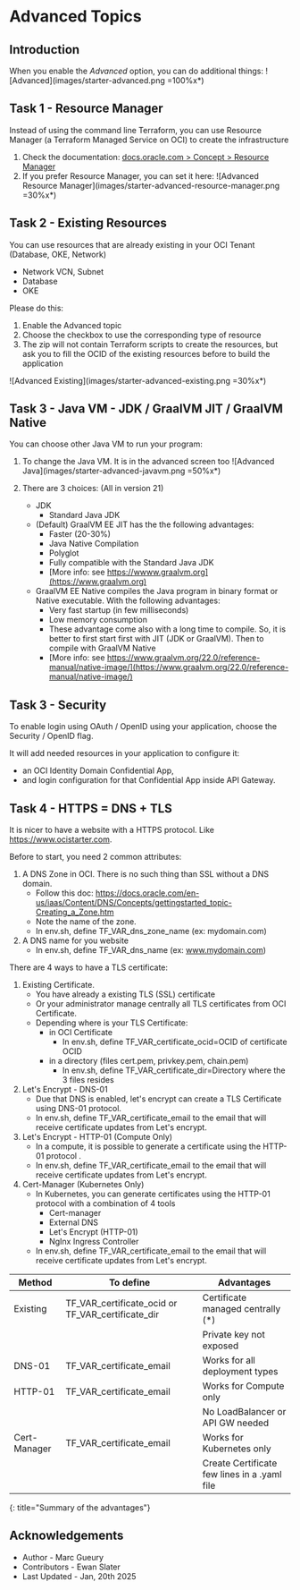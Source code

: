 
# Advanced Topics

## Introduction

When you enable the *Advanced* option, you can do additional things:
![Advanced](images/starter-advanced.png =100%x*)

## Task 1 - Resource Manager

Instead of using the command line Terraform, you can use Resource Manager (a Terraform Managed Service on OCI) to create the infrastructure

1. Check the documentation: [docs.oracle.com > Concept > Resource Manager](https://docs.oracle.com/en-us/iaas/Content/ResourceManager/Concepts/resourcemanager.htm)
2. If you prefer Resource Manager, you can set it here:
    ![Advanced Resource Manager](images/starter-advanced-resource-manager.png =30%x*)

## Task 2 - Existing Resources

You can use resources that are already existing in your OCI Tenant (Database, OKE, Network)
- Network VCN, Subnet
- Database
- OKE

Please do this:
1. Enable the Advanced topic
2. Choose the checkbox to use the corresponding type of resource
3. The zip will not contain Terraform scripts to create the resources, but ask you to fill the OCID of the existing resources before to build the application

![Advanced Existing](images/starter-advanced-existing.png =30%x*)

## Task 3 - Java VM - JDK / GraalVM JIT / GraalVM Native

You can choose other Java VM to run your program:

1. To change the Java VM. It is in the advanced screen too
   ![Advanced Java](images/starter-advanced-javavm.png =50%x*)

2. There are 3 choices: (All in version 21)
    - JDK 
        - Standard Java JDK 
    - (Default) GraalVM EE JIT has the the following advantages:
        - Faster (20-30%)
        - Java Native Compilation
        - Polyglot  
        - Fully compatible with the Standard Java JDK
        - [More info: see https://wwww.graalvm.org](https://www.graalvm.org)
    - GraalVM EE Native compiles the Java program in binary format or Native executable. With the following advantages:
        - Very fast startup (in few milliseconds)
        - Low memory consumption
        - These advantage come also with a long time to compile. So, it is better to first start first with JIT (JDK or GraalVM). Then to compile with GraalVM Native
        - [More info: see https://www.graalvm.org/22.0/reference-manual/native-image/](https://www.graalvm.org/22.0/reference-manual/native-image/)

## Task 3 - Security 

To enable login using OAuth / OpenID using your application, choose the Security / OpenID flag.

It will add needed resources in your application to configure it:
- an OCI Identity Domain Confidential App,
- and login configuration for that Confidential App inside API Gateway.

## Task 4 - HTTPS = DNS + TLS

It is nicer to have a website with a HTTPS protocol. Like https://www.ocistarter.com.

Before to start, you need 2 common attributes:
1. A DNS Zone in OCI. There is no such thing than SSL without a DNS domain.
    - Follow this doc: https://docs.oracle.com/en-us/iaas/Content/DNS/Concepts/gettingstarted_topic-Creating_a_Zone.htm
    - Note the name of the zone. 
    - In env.sh, define TF\_VAR\_dns\_zone\_name (ex: mydomain.com)
2. A DNS name for you website
    - In env.sh, define TF\_VAR\_dns\_name (ex: www.mydomain.com)

There are 4 ways to have a TLS certificate:
1. Existing Certificate.
    - You have already a existing TLS (SSL) certificate 
    - Or your administrator manage centrally all TLS certificates from OCI Certificate. 
    - Depending where is your TLS Certificate:
        - in OCI Certificate
            - In env.sh, define TF\_VAR\_certificate\_ocid=OCID of certificate OCID
        - in a directory (files cert.pem, privkey.pem, chain.pem)
            - In env.sh, define TF\_VAR\_certificate\_dir=Directory where the 3 files resides
2. Let's Encrypt - DNS-01
    - Due that DNS is enabled, let's encrypt can create a TLS Certificate using DNS-01 protocol.
    - In env.sh, define TF\_VAR\_certificate\_email to the email that will receive certificate updates from Let's encrypt.
3. Let's Encrypt - HTTP-01 (Compute Only)
    - In a compute, it is possible to generate a certificate using the HTTP-01 protocol . 
    - In env.sh, define TF\_VAR\_certificate\_email to the email that will receive certificate updates from Let's encrypt.
4. Cert-Manager (Kubernetes Only)
    - In Kubernetes, you can generate certificates using the HTTP-01 protocol with a combination of 4 tools
        - Cert-manager
        - External DNS
        - Let's Encrypt (HTTP-01)
        - NgInx Ingress Controller 
    - In env.sh, define TF\_VAR\_certificate\_email to the email that will receive certificate updates from Let's encrypt.


| Method       | To define                     | Advantages                         |
| --------     | ---------                     | ----------                         | 
| Existing     | TF\_VAR\_certificate\_ocid or TF\_VAR\_certificate\_dir   | Certificate managed centrally (*)  |
|              |                               | Private key not exposed            |
| DNS-01       | TF\_VAR\_certificate\_email   | Works for all deployment types     |
| HTTP-01      | TF\_VAR\_certificate\_email   | Works for Compute only             |
|              |                               | No LoadBalancer or API GW needed   |
| Cert-Manager | TF\_VAR\_certificate\_email   | Works for Kubernetes only          |
|              |                               | Create Certificate few lines in a .yaml file |
{: title="Summary of the advantages"}

## Acknowledgements 

* Author - Marc Gueury
* Contributors - Ewan Slater 
* Last Updated - Jan, 20th 2025